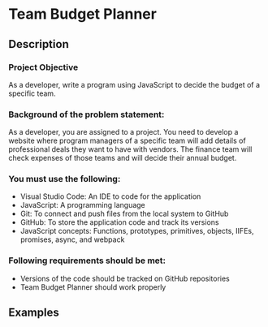 # Team Budget Planner

## Description

### Project Objective

As a developer, write a program using JavaScript to decide the budget of a specific team.

### Background of the problem statement:

As a developer, you are assigned to a project. You need to develop a website where program managers of a specific team will add details of professional deals they want to have with vendors. The finance team will check expenses of those teams and will decide their annual budget.

### You must use the following:

- Visual Studio Code: An IDE to code for the application
- JavaScript: A programming language
- Git: To connect and push files from the local system to GitHub
- GitHub: To store the application code and track its versions
- JavaScript concepts: Functions, prototypes, primitives, objects, IIFEs, promises, async, and webpack

### Following requirements should be met:

- Versions of the code should be tracked on GitHub repositories
- Team Budget Planner should work properly

## Examples
